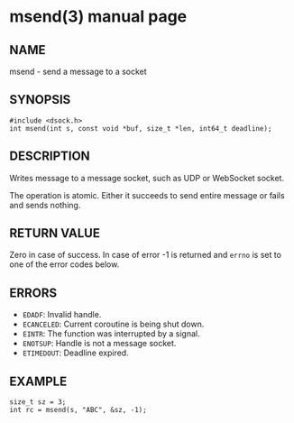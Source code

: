 # msend(3) manual page

## NAME

msend - send a message to a socket

## SYNOPSIS

```
#include <dsock.h>
int msend(int s, const void *buf, size_t *len, int64_t deadline);
```

## DESCRIPTION

Writes message to a message socket, such as UDP or WebSocket socket.

The operation is atomic. Either it succeeds to send entire message or fails and sends nothing.

## RETURN VALUE

Zero in case of success. In case of error -1 is returned and `errno` is set to one of the error codes below.

## ERRORS

* `EDADF`: Invalid handle.
* `ECANCELED`: Current coroutine is being shut down.
* `EINTR`: The function was interrupted by a signal.
* `ENOTSUP`: Handle is not a message socket.
* `ETIMEDOUT`: Deadline expired.

## EXAMPLE

```
size_t sz = 3;
int rc = msend(s, "ABC", &sz, -1);
```

